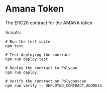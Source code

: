 # Amana Token

The ERC20 contract for the AMANA token

Scripts:

```
# Run the test suite
npm test

# Test deploying the contract
npm run deploy:test

# Deploy the contract to Polygon
npm run deploy

# Verify the contract on Polygonscan
npm run verify -- DEPLOYED_CONTRACT_ADDRESS
```